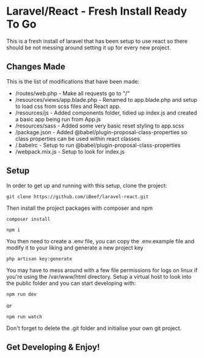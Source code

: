 # Laravel/React - Fresh Install Ready To Go

<p>This is a fresh install of laravel that has been setup to use react so there should be not messing around setting it up for every new project.</p>

## Changes Made

<p>This is the list of modifications that have been made:</p>

-   /routes/web.php - Make all requests go to "/"
-   /resources/views/app.blade.php - Renamed to app.blade.php and setup to load css from scss files and React app.
-   /resources/js - Added components folder, tidied up index.js and created a basic app being run from App.js
-   /resources/sass - Added some very basic reset styling to app.scss
-   /package.json - Added @babel/plugin-proposal-class-properties so class properties can be used within react classes.
-   /.babelrc - Setup to run @babel/plugin-proposal-class-properties
-   /webpack.mix.js - Setup to look for index.js

## Setup

<p>In order to get up and running with this setup, clone the project:</p>

```
git clone https://github.com/iBeef/laravel-react.git
```

<p>Then install the project packages with composer and npm</p>

```
composer install

npm i
```

<p>You then need to create a .env file, you can copy the .env.example file and modify it to your liking and generate a new project key</p>

```
php artisan key:generate
```

<p> You may have to mess around with a few file permissions for logs on linux if you're using the /var/www/html directory. Setup a virtual host to look into the public folder and you can start developing with:</p>

```
npm run dev
```

<p>or</p>

```
npm run watch
```

<p>Don't forget to delete the .git folder and initialise your own git project.</p>

## Get Developing & Enjoy!

